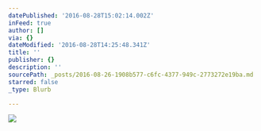 ```yaml
---
datePublished: '2016-08-28T15:02:14.002Z'
inFeed: true
author: []
via: {}
dateModified: '2016-08-28T14:25:48.341Z'
title: ''
publisher: {}
description: ''
sourcePath: _posts/2016-08-26-1908b577-c6fc-4377-949c-2773272e19ba.md
starred: false
_type: Blurb

---
```

![](https://the-grid-user-content.s3-us-west-2.amazonaws.com/dc83c6dc-258d-4a37-97c0-5ee36fb1d1b6.jpg)